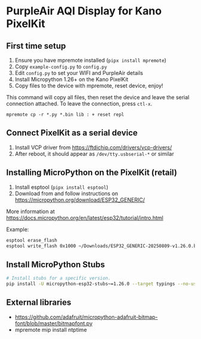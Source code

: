 # PurpleAir AQI Display for Kano PixelKit

## First time setup
1. Ensure you have mpremote installed (`pipx install mpremote`)
2. Copy `example-config.py` to `config.py`
3. Edit `config.py` to set your WIFI and PurpleAir details
4. Install Micropython 1.26+ on the Kano PixelKit
5. Copy files to the device with mpremote, reset device, enjoy!

This command will copy all files, then reset the device and leave the serial connection attached. To leave the connection, press `ctl-x`. 

`mpremote cp -r *.py *.bin lib : + reset repl`

## Connect PixelKit as a serial device
1. Install VCP driver from https://ftdichip.com/drivers/vcp-drivers/
2. After reboot, it should appear as `/dev/tty.usbserial-*` or similar

## Installing MicroPython on the PixelKit (retail)

1. Install esptool (`pipx install esptool`)
2. Download from and follow instructions on https://micropython.org/download/ESP32_GENERIC/

More information at https://docs.micropython.org/en/latest/esp32/tutorial/intro.html

Example:
```sh
esptool erase_flash
esptool write_flash 0x1000 ~/Downloads/ESP32_GENERIC-20250809-v1.26.0.bin
```

## Install MicroPython Stubs
```sh
# Install stubs for a specific version.
pip install -U micropython-esp32-stubs~=1.26.0 --target typings --no-user
```

## External libraries
* https://github.com/adafruit/micropython-adafruit-bitmap-font/blob/master/bitmapfont.py
* mpremote mip install ntptime



